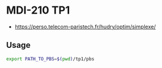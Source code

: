 # MDI-210 TP1

- <https://perso.telecom-paristech.fr/hudry/optim/simplexe/>

## Usage

```sh
export PATH_TO_PBS=$(pwd)/tp1/pbs
```
